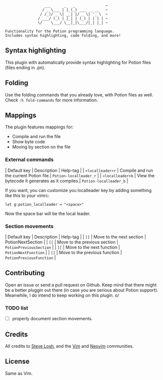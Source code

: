 
                      ___      _   _              ~
                     / _ \___ | |_(_) ___  _ __   ~
                    / /_)/ _ \| __| |/ _ \| '_ \  ~
                   / ___/ (_) | |_| | (_) | | | | ~
                   \/    \___/ \__|_|\___/|_| |_| ~

    Functionality for the Potion programming language.
    Includes syntax highlighting, code folding, and more!


## Syntax highlighting

This plugin with automatically provide syntax highlighting for
Potion files (files ending in .pn).

## Folding

Use the folding commands that you already love, with Potion files as well.
Check `:h fold-commands` for more information.

## Mappings

The plugin features mappings for:

* Compile and run the file 
* Show byte code
* Moving by section on the file

### External commands

| Default key | Description | Help-tag |
| `<localleader>r` | Compile and run the current Potion file.| `Potion-localleader_r` |
| `<localleader>b` | View the bytecode it generates as it compiles.| `Potion-localleader_b` |

If you want, you can customize you localleader key by adding something like
this to your vimrc:


    let g:potion_localleader = "<space>"

Now the space bar will be the local leader.

### Section movements

| Default key | Description | Help-tag |
| `]]` | Move to the next section | PotionNextSection |
| `[[` | Move to the previous section | `PotionPreviousSection` |
| `][` | Move to the next function | `PotionNextFunction` |
| `[]` | Move to the previous function | `PotionPreviousFunction` |


## Contributing

Open an issue or send a pull request on Github. Keep mind that there might be
a better pluggin out there (in case you are serious about Potion support).
Meanwhile, I do intend to keep working on this plugin. o/

### TODO list

- [ ] properly document section movements.

## Credits

All credits to [Steve Losh](http://learnvimscriptthehardway.stevelosh.com/), and
the [Vim](http://www.vim.org/) and [Neovim](http://neovim.io/Neovim) communities.

## License

Same as Vim.
